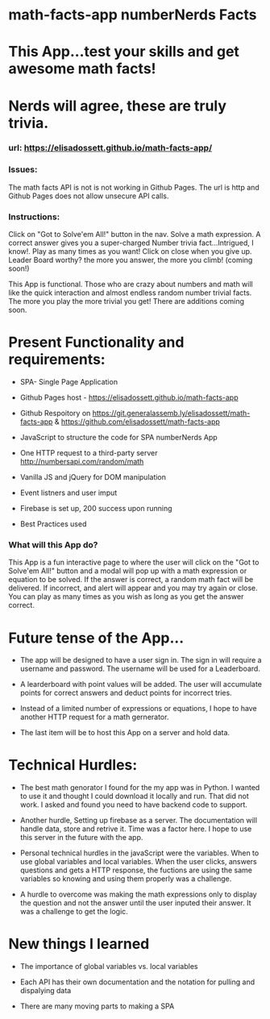# math-facts-app numberNerds Facts
# This App...test your skills and get awesome math facts!
# Nerds will agree, these are truly trivia.

### url:  https://elisadossett.github.io/math-facts-app/

### Issues:
The math facts API is not is not working in Github Pages. The url is http and Github Pages does not allow unsecure API calls. 
 
### Instructions:
Click on "Got to Solve'em All!" button in the nav. Solve a math expression. A correct answer gives you a super-charged Number trivia fact...Intrigued, I know!. Play as many times as you want! Click on close when you give up.
Leader Board worthy? the more you answer, the more you climb! (coming soon!)

This App is functional. Those who are crazy about numbers and math will like the quick interaction and almost endless random number trivial facts. The more you play the more trivial you get! There are additions coming soon.

# Present Functionality and requirements:
* SPA- Single Page Application

* Github Pages host - https://elisadossett.github.io/math-facts-app

* Github Respoitory on https://git.generalassemb.ly/elisadossett/math-facts-app & https://github.com/elisadossett/math-facts-app

* JavaScript to structure the code for SPA numberNerds App

* One HTTP request to a third-party server http://numbersapi.com/random/math

* Vanilla JS and jQuery for DOM manipulation

* Event listners and user imput

* Firebase is set up, 200 success upon running

* Best Practices used



### What will this App do?
This App is a fun interactive page to where the user will click on the "Got to Solve'em All!" button and a modal will pop up with a math expression or equation to be solved. If the answer is correct, a random math fact will be delivered. If incorrect, and alert will appear and you may try again or close. You can play as many times as you wish as long as you get the answer correct.


# Future tense of the App...

* The app will be designed to have a user sign in. The sign in will require a username and password. The username will be used for a Leaderboard.

* A learderboard with point values will be added. The user will accumulate points for correct answers and deduct points for incorrect tries.

* Instead of a limited number of expressions or equations, I hope to have another HTTP request for a math gernerator.

* The last item will be to host this App on a server and hold data.


# Technical Hurdles:

* The best math genorator I found for the my app was in Python. I wanted to use it and thought I could download it locally and run. That did not work. I asked and found you need to have backend code to support.

* Another hurdle, Setting up firebase as a server. The documentation will handle data, store and retrive it. Time was a factor here. I hope to use this server in the future with the app.

* Personal technical hurdles in the javaScript were the variables. When to use global variables and local variables. When the user clicks, answers questions and gets a HTTP response, the fuctions are using the same variables so knowing and using them properly was a challenge.

* A hurdle to overcome was making the math expressions only to display the question and not the answer until the user inputed their answer. It was a challenge to get the logic.

# New things I learned

* The importance of global variables vs. local variables

* Each API has their own documentation and the notation for pulling and dispalying data

* There are many moving parts to making a SPA

  